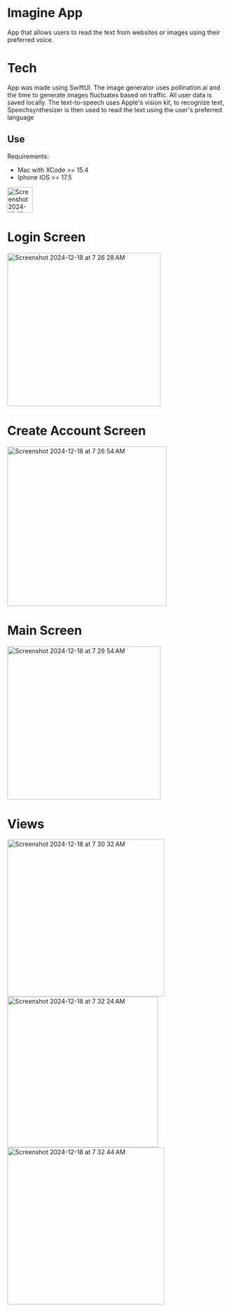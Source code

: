 # Imagine App
App that allows users to read the text from websites or images using their preferred voice. 

# Tech
App was made using SwiftUI. The image generator uses pollination.ai and the time to generate images fluctuates based on traffic. All user data is saved locally.
The text-to-speech uses Apple's vision kit, to recognize text, Speechsynthesizer is then used to read the text using the user's preferred language

## Use
Requirements:
- Mac with XCode >= 15.4
- Iphone IOS >= 17.5

<img width="58" alt="Screenshot 2024-12-18 at 7 22 34 AM" src="https://github.com/user-attachments/assets/a28d72dd-1540-4873-bcdb-dbca4b8d87a4" />

# Login Screen
<img width="350" alt="Screenshot 2024-12-18 at 7 26 28 AM" src="https://github.com/user-attachments/assets/ba9ce9f9-0a96-47dd-b1ec-fb5ac35e2fdb" />

# Create Account Screen
<img width="364" alt="Screenshot 2024-12-18 at 7 26 54 AM" src="https://github.com/user-attachments/assets/e68ded43-77f2-480f-9ee9-608eb1250514" />

# Main Screen
<img width="350" alt="Screenshot 2024-12-18 at 7 29 54 AM" src="https://github.com/user-attachments/assets/dfa31b3e-e533-47e2-b3a7-4c951aec1b07" />

# Views
<img width="359" alt="Screenshot 2024-12-18 at 7 30 32 AM" src="https://github.com/user-attachments/assets/27cfb027-2f07-410e-b01d-905c5d2e592d" />
<img width="344" alt="Screenshot 2024-12-18 at 7 32 24 AM" src="https://github.com/user-attachments/assets/1301e879-09ff-45cc-9940-6960f4913d57" />
<img width="359" alt="Screenshot 2024-12-18 at 7 32 44 AM" src="https://github.com/user-attachments/assets/59ebfbac-d129-4465-bf27-c9aa1396dc7d" />
